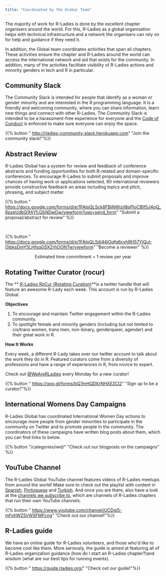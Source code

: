 ```yaml
---
title: "Coordinated by the Global Team"
---
```


The majority of work for R-Ladies is done by the excellent chapter organisers around the world.
For this, R-Ladies as a global organisation helps with technical infrastructure and a network the organisers can rely on for help and guidance if they need it.

In addition, the Global team coordinates activities that span all chapters.
These activities ensure the chapter and R-Ladies around the world can access the international network and aid that exists for the community.
In addition, many of the activities facilitate visibility of R-Ladies actions and minority genders in tech and R in particular.

## Community Slack

The Community Slack is intended for people that identify as a woman or gender minority and are interested in the R programming language.
It is a friendly and welcoming community, where you can share information, learn new things and connect with other R-Ladies.
The Community Slack is intended to be a harassment-free experience for everyone and the [Code of Conduct](coc/) is enforced to make sure everyone can enjoy the space.

{{% button " <http://rladies-community-slack.herokuapp.com>" "Join the community slack!"%}}

## Abstract Review

R-Ladies Global has a system for review and feedback of conference abstracts and funding opportunities for both R-related and domain-specific conferences.
To encourage R-Ladies to submit proposals and improve chances of having work or applications selected, 80 international reviewers provide constructive feedback on areas including topics and pitch, phrasing, and subject matter.

{{% button " <https://docs.google.com/forms/d/e/1FAIpQLSck8FBjNWjziI8pPIoCBlf5J4oQ_6pzeUdbQ1HjYfJ2bNDwDw/viewform?usp=send_form>" "Submit a proposal/abstract for review" %}}

<br>

{{% button " <https://docs.google.com/forms/d/e/1FAIpQLSdj44iOqfg6cyhRH57YjQuI-OjbksDmY5LHfsqGSXZrhOONTw/viewform>" "Become a reviewer" %}}

<center>
Estimated time commitment = 1 review per year
</center>

## Rotating Twitter Curator (rocur)

The \*\* [R-Ladies RoCur (Rotating Curation)](https://twitter.com/WeAreRLadies)\*\*is a twitter handle that will feature an awesome R-Lady each week.
This account is run by R-Ladies Global.

**Objectives**

1. To encourage and maintain Twitter engagement within the R-Ladies community.
2. To spotlight female and minority genders (including but not limited to cis/trans women, trans men, non-binary, genderqueer, agender) and their great work in R.

**How It Works**

Every week, a different R-Lady takes over our twitter account to talk about the work they do in R.
Featured curators come from a diversity of professions and have a range of experiences in R, from novice to expert.

Check out [@WeAreRLadies](https://twitter.com/WeAreRLadies) every Monday for a new curator!

{{% button " <https://goo.gl/forms/bQ7mHQDXrNHXEZCl2>" "Sign up to be a curator!"%}}

## International Womens Day Campaigns

R-Ladies Global has coordinated International Women Day actions to encourage more people from gender minorities to participate in the community on Twitter and to promote people in the community.
The coordinators of these campaigns have written blog posts about them, which you can find links to below.

{{% button "/categories/iwd/" "Check out our blogposts on the campaigns" %}}

## YouTube Channel

The R-Ladies Global YouTube channel features videos of R-Ladies meetups from around the world!
Make sure to check out the playlist with content in [Spanish](https://www.youtube.com/watch?v=lZICjcX7O0U&list=PLPwprT5wdzX54jSqytthvi3NKZHk1Aiuq), [Portuguese](https://www.youtube.com/watch?v=NkahvnQizp0&list=PLPwprT5wdzX75DU9MwCc_rkOO4K2rVR73) and [Turkish](https://www.youtube.com/watch?v=ykmoy3AO_qI&list=PLPwprT5wdzX7_OcP-QjajzQtIZCZ-0TVN).
And once you are there, also have a look at the [channels we subscribe to](https://www.youtube.com/c/RLadiesGlobal/channels), which are channels of R-Ladies chapters that run their own YouTube channels.

{{% button " <https://www.youtube.com/channel/UCDgj5-mFohWZ5irWSFMFcng>" "Check out our channel!"%}}

## R-Ladies guide

We have an online guide for R-Ladies volunteers, and those who'd like to become cool like them.
More seriously, the guide is aimed at featuring all of R-Ladies organization guidance (how do I start an R-Ladies chapter?)and wisdom (what are our best tips for running events).

{{% button " <https://guide.rladies.org/>" "Check out our guide!"%}}


